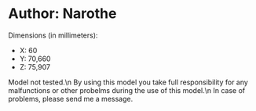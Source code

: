 # Author: Narothe
Dimensions (in millimeters):
- X: 60
- Y: 70,660
- Z: 75,907

Model not tested.\n
By using this model you take full responsibility for any malfunctions or other probelms during the use of this model.\n
In case of problems, please send me a message.